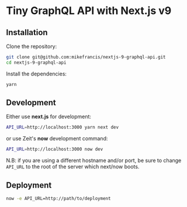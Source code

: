 # Tiny GraphQL API with Next.js v9

## Installation

Clone the repository:

```bash
git clone git@github.com:mikefrancis/nextjs-9-graphql-api.git
cd nextjs-9-graphql-api
```

Install the dependencies:

```bash
yarn
```

## Development

Either use **next.js** for development:

```bash
API_URL=http://localhost:3000 yarn next dev
```

or use Zeit's **now** development command:

```bash
API_URL=http://localhost:3000 now dev
```

N.B: if you are using a different hostname and/or port, be sure to change `API_URL` to the root of the server which next/now boots.

## Deployment

```bash
now -e API_URL=http://path/to/deployment
```
